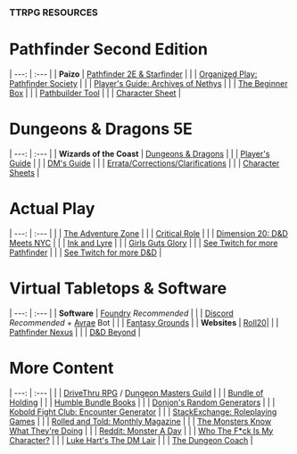### TTRPG RESOURCES

# Pathfinder Second Edition

| ---: | :--- |
| **Paizo** | [Pathfinder 2E &amp; Starfinder](https://paizo.com/) |
| | [Organized Play: Pathfinder Society](https://paizo.com/organizedplay) |
| | [Player's Guide: Archives of Nethys](https://2e.aonprd.com/PlayersGuide.aspx) |
| | [The Beginner Box](https://paizo.com/pathfinder/beginnerbox) |
| | [Pathbuilder Tool](https://pathbuilder2e.com/) |
| | [Character Sheet](https://paizo.s3-us-west-2.amazonaws.com/PZO2101-CharacterSheet-Color.pdf) |

# Dungeons & Dragons 5E

| ---: | :--- |
| **Wizards of the Coast** | [Dungeons &amp; Dragons](https://dnd.wizards.com/) |
| | [Player's Guide](https://dnd.wizards.com/products/tabletop/players-basic-rules) |
| | [DM's Guide](https://dnd.wizards.com/products/tabletop/dm-basic-rules) |
| | [Errata/Corrections/Clarifications](https://thinkdm.org/5e-errata/) |
| | [Character Sheets](https://dnd.wizards.com/articles/features/character_sheets) |

# Actual Play

| ---: | :--- |
| | [The Adventure Zone](https://www.themcelroy.family/theadventurezone) |
| | [Critical Role](https://critrole.com/) |
| | [Dimension 20: D&D Meets NYC](https://brennanleemulligan.com/dimension-20-the-unsleeping-city/) |
| | [Ink and Lyre](https://www.inkandlyre.com/) |
| | [Girls Guts Glory](https://www.girlsgutsgloryrpg.com/) |
| | [See Twitch for more Pathfinder](https://www.twitch.tv/directory/category/pathfinder) |
| | [See Twitch for more D&D](https://www.twitch.tv/directory/category/dungeons-and-dragons) |

# Virtual Tabletops & Software

| ---: | :--- |
| **Software** | [Foundry](https://foundryvtt.com/) *Recommended* |
| | [Discord](https://discord.com) *Recommended* + [Avrae](https://avrae.io) Bot |
| | [Fantasy Grounds](https://www.fantasygrounds.com) |
| **Websites** | [Roll20](https://roll20.net)|
| | [Pathfinder Nexus](https://app.demiplane.com/nexus/pathfinder2e) |
| | [D&D Beyond](https://www.dndbeyond.com) |

# More Content

| ---: | :--- |
| | [DriveThru RPG](https://www.drivethrurpg.com/) / [Dungeon Masters Guild](https://www.dmsguild.com/) |
| | [Bundle of Holding](https://bundleofholding.com/) |
| | [Humble Bundle Books](https://www.humblebundle.com/books) |
| | [Donjon's Random Generators](http://donjon.bin.sh/) |
| | [Kobold Fight Club: Encounter Generator](http://kobold.club/fight/#/encounter-builder) |
| | [StackExchange: Roleplaying Games](https://rpg.stackexchange.com/) |
| | [Rolled and Told: Monthly Magazine](https://www.rolledandtold.com/) |
| | [The Monsters Know What They're Doing](https://www.themonstersknow.com/) |
| | [Reddit: Monster A Day](https://www.reddit.com/r/monsteraday/) |
| | [Who The F*ck Is My Character?](https://whothefuckismydndcharacter.com/) |
| | [Luke Hart's The DM Lair](https://www.thedmlair.com/) |
| | [The Dungeon Coach](https://thedungeoncoach.com/) |
